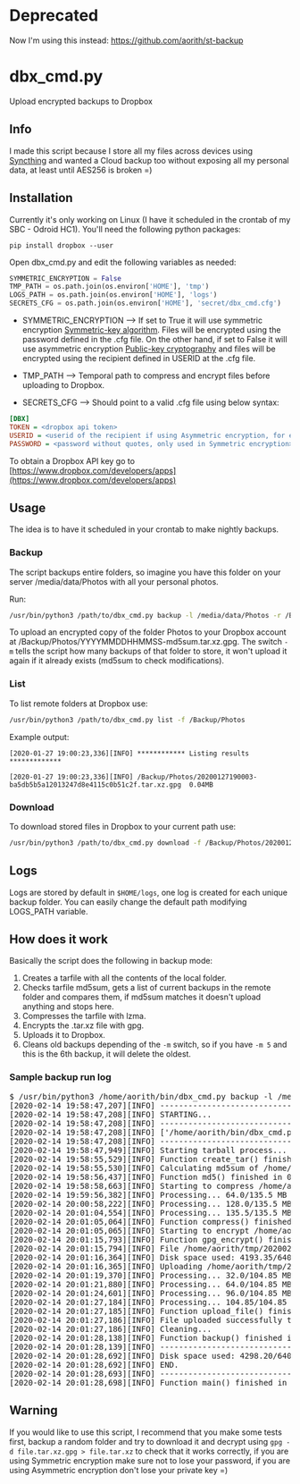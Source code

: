 Deprecated
==========
Now I'm using this instead: <https://github.com/aorith/st-backup>

# dbx_cmd.py
Upload encrypted backups to Dropbox

## Info
I made this script because I store all my files across devices using [Syncthing](https://syncthing.net/) and wanted a Cloud backup too without exposing all my personal data, at least until AES256 is broken =)

## Installation

Currently it's only working on Linux (I have it scheduled in the crontab of my SBC - Odroid HC1).
You'll need the following python packages:

`pip install dropbox --user`

Open dbx_cmd.py and edit the following variables as needed:
```python
SYMMETRIC_ENCRYPTION = False
TMP_PATH = os.path.join(os.environ['HOME'], 'tmp')
LOGS_PATH = os.path.join(os.environ['HOME'], 'logs')
SECRETS_CFG = os.path.join(os.environ['HOME'], 'secret/dbx_cmd.cfg')
```
* SYMMETRIC_ENCRYPTION --> If set to True it will use symmetric encryption [Symmetric-key algorithm](https://en.wikipedia.org/wiki/Symmetric-key_algorithm). Files will be encrypted using the password defined in the .cfg file.
On the other hand, if set to False it will use asymmetric encryption [Public-key cryptography](https://en.wikipedia.org/wiki/Public-key_cryptography) and files will be encrypted using the recipient defined in USERID at the .cfg file.

* TMP_PATH --> Temporal path to compress and encrypt files before uploading to Dropbox.

* SECRETS_CFG --> Should point to a valid .cfg file using below syntax:

```cfg
[DBX]
TOKEN = <dropbox api token>
USERID = <userid of the recipient if using Asymmetric encryption, for ex: john@maildir.com>
PASSWORD = <password without quotes, only used in Symmetric encryption>
```
To obtain a Dropbox API key go to [https://www.dropbox.com/developers/apps](https://www.dropbox.com/developers/apps)

## Usage

The idea is to have it scheduled in your crontab to make nightly backups.

### Backup
The script backups entire folders, so imagine you have this folder on your server /media/data/Photos with all your personal photos.

Run:

```sh
/usr/bin/python3 /path/to/dbx_cmd.py backup -l /media/data/Photos -r /BACKUPS/Photos -m 5
```

To upload an encrypted copy of the folder Photos to your Dropbox account at /Backup/Photos/YYYYMMDDHHMMSS-md5sum.tar.xz.gpg.
The switch `-m` tells the script how many backups of that folder to store, it won't upload it again if it already exists (md5sum to check modifications).

### List
To list remote folders at Dropbox use:

```sh
/usr/bin/python3 /path/to/dbx_cmd.py list -f /Backup/Photos
```

Example output:

```
[2020-01-27 19:00:23,336][INFO] ************ Listing results *************

[2020-01-27 19:00:23,336][INFO] /Backup/Photos/20200127190003-ba5db5b5a12013247d8e4115c0b51c2f.tar.xz.gpg  0.04MB
```

### Download

To download stored files in Dropbox to your current path use:

```sh
/usr/bin/python3 /path/to/dbx_cmd.py download -f /Backup/Photos/20200127190003-ba5db5b5a12013247d8e4115c0b51c2f.tar.xz.gpg
```

## Logs

Logs are stored by default in `$HOME/logs`, one log is created for each unique backup folder. You can easily change the default path modifying LOGS_PATH variable.

## How does it work

Basically the script does the following in backup mode:
1. Creates a tarfile with all the contents of the local folder.
2. Checks tarfile md5sum, gets a list of current backups in the remote folder and compares them, if md5sum matches it doesn't upload anything and stops here.
3. Compresses the tarfile with lzma.
4. Encrypts the .tar.xz file with gpg.
5. Uploads it to Dropbox.
6. Cleans old backups depending of the `-m` switch, so if you have `-m 5` and this is the 6th backup, it will delete the oldest.

### Sample backup run log

<pre>
$ /usr/bin/python3 /home/aorith/bin/dbx_cmd.py backup -l /media/datos/Syncthing/SYNC_STUFF -r /ODROID_BACKUPS/SYNC_STUFF -m 12
[2020-02-14 19:58:47,207][INFO] ------------------------------
[2020-02-14 19:58:47,208][INFO] STARTING...
[2020-02-14 19:58:47,208][INFO] ------------------------------
[2020-02-14 19:58:47,208][INFO] ['/home/aorith/bin/dbx_cmd.py', 'backup', '-l', '/media/datos/Syncthing/SYNC_STUFF', '-r', '/ODROID_BACKUPS/SYNC_STUFF', '-m', '12']
[2020-02-14 19:58:47,208][INFO] ------------------------------
[2020-02-14 19:58:47,949][INFO] Starting tarball process...
[2020-02-14 19:58:55,529][INFO] Function create_tar() finished in 7.580 seconds.
[2020-02-14 19:58:55,530][INFO] Calculating md5sum of /home/aorith/tmp/20200214195847.tar.
[2020-02-14 19:58:56,437][INFO] Function md5() finished in 0.907 seconds.
[2020-02-14 19:58:58,663][INFO] Starting to compress /home/aorith/tmp/20200214195847.tar
[2020-02-14 19:59:56,382][INFO] Processing... 64.0/135.5 MB - elapsed 57.58 seconds (1.11 MB/s)
[2020-02-14 20:00:58,222][INFO] Processing... 128.0/135.5 MB - elapsed 119.31 seconds (1.04 MB/s)
[2020-02-14 20:01:04,554][INFO] Processing... 135.5/135.5 MB - elapsed 125.64 seconds (10.11 MB/s)
[2020-02-14 20:01:05,064][INFO] Function compress() finished in 126.402 seconds.
[2020-02-14 20:01:05,065][INFO] Starting to encrypt /home/aorith/tmp/20200214195847.tar.xz
[2020-02-14 20:01:15,793][INFO] Function gpg_encrypt() finished in 10.728 seconds.
[2020-02-14 20:01:15,794][INFO] File /home/aorith/tmp/20200214195847-0513c4231e4947e310e6df17711081c5.tar.xz.gpg not in Dropbox, uploading...
[2020-02-14 20:01:16,364][INFO] Disk space used: 4193.35/6400.00 MBs (66.00%).
[2020-02-14 20:01:16,365][INFO] Uploading /home/aorith/tmp/20200214195847-0513c4231e4947e310e6df17711081c5.tar.xz.gpg
[2020-02-14 20:01:19,370][INFO] Processing... 32.0/104.85 MB - elapsed 3.01 seconds (10.65 MB/s)
[2020-02-14 20:01:21,880][INFO] Processing... 64.0/104.85 MB - elapsed 5.51 seconds (12.75 MB/s)
[2020-02-14 20:01:24,601][INFO] Processing... 96.0/104.85 MB - elapsed 8.24 seconds (11.76 MB/s)
[2020-02-14 20:01:27,184][INFO] Processing... 104.85/104.85 MB - elapsed 10.82 seconds (12.4 MB/s)
[2020-02-14 20:01:27,185][INFO] Function upload_file() finished in 11.391 seconds.
[2020-02-14 20:01:27,186][INFO] File uploaded successfully to /ODROID_BACKUPS/SYNC_STUFF/20200214195847-0513c4231e4947e310e6df17711081c5.tar.xz.gpg
[2020-02-14 20:01:27,186][INFO] Cleaning...
[2020-02-14 20:01:28,138][INFO] Function backup() finished in 160.189 seconds.
[2020-02-14 20:01:28,139][INFO] ------------------------------
[2020-02-14 20:01:28,692][INFO] Disk space used: 4298.20/6400.00 MBs (67.00%).
[2020-02-14 20:01:28,692][INFO] END.
[2020-02-14 20:01:28,693][INFO] ------------------------------
[2020-02-14 20:01:28,698][INFO] Function main() finished in 161.500 seconds.
</pre>

## Warning

If you would like to use this script, I recommend that you make some tests first, backup a random folder and try to download it and decrypt using `gpg -d file.tar.xz.gpg > file.tar.xz` to check that it works correctly, if you are using Symmetric encryption make sure not to lose your password, if you are using Asymmetric encryption don't lose your private key =)
